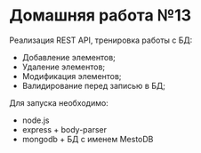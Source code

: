# Домашняя работа №13

Реализация REST API, тренировка работы с БД: 
* Добавление элементов;
* Удаление элементов;
* Модификация элементов;
* Валидирование перед записью в БД;

Для запуска необходимо: 
* node.js
* express + body-parser
* mongodb + БД с именем MestoDB
